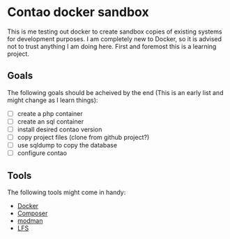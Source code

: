 # Contao docker sandbox

This is me testing out docker to create sandbox copies of existing systems for development purposes. I am completely new to Docker, so it is advised not to trust anything I am doing here. First and foremost this is a learning project.

## Goals

The following goals should be acheived by the end (This is an early list and might change as I learn things):

* [ ] create a php container
* [ ] create an sql container
* [ ] install desired contao version
* [ ] copy project files (clone from github project?)
* [ ] use sqldump to copy the database
* [ ] configure contao

## Tools

The following tools might come in handy:

* [Docker](https://www.docker.com/)
* [Composer](https://getcomposer.org/)
* [modman](https://github.com/colinmollenhour/modman)
* [LFS](https://git-lfs.github.com/)
